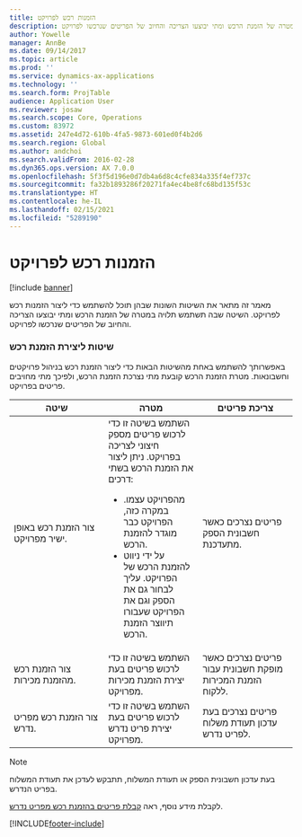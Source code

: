 ```yaml
---
title: הזמנות רכש לפרויקט
description: מאמר זה מתאר את השיטות השונות שבהן תוכל להשתמש כדי ליצור הזמנות רכש לפרויקט. השיטה שבה תשתמש תלויה במטרה של הזמנת הרכש ומתי יבוצעו הצריכה והחיוב של הפריטים שנרכשו לפרויקט.
author: Yowelle
manager: AnnBe
ms.date: 09/14/2017
ms.topic: article
ms.prod: ''
ms.service: dynamics-ax-applications
ms.technology: ''
ms.search.form: ProjTable
audience: Application User
ms.reviewer: josaw
ms.search.scope: Core, Operations
ms.custom: 83972
ms.assetid: 247e4d72-610b-4fa5-9873-601ed0f4b2d6
ms.search.region: Global
ms.author: andchoi
ms.search.validFrom: 2016-02-28
ms.dyn365.ops.version: AX 7.0.0
ms.openlocfilehash: 5f3f5d196e0d7db4a6d8c4cfe834a335f4ef737c
ms.sourcegitcommit: fa32b1893286f20271fa4ec4be8fc68bd135f53c
ms.translationtype: HT
ms.contentlocale: he-IL
ms.lasthandoff: 02/15/2021
ms.locfileid: "5289190"
---
```

# <a name="purchase-orders-for-a-project"></a>הזמנות רכש לפרויקט

[!include [banner](../includes/banner.md)]

מאמר זה מתאר את השיטות השונות שבהן תוכל להשתמש כדי ליצור הזמנות רכש לפרויקט. השיטה שבה תשתמש תלויה במטרה של הזמנת הרכש ומתי יבוצעו הצריכה והחיוב של הפריטים שנרכשו לפרויקט.

### <a name="methods-for-creating-a-purchase-order"></a>שיטות ליצירת הזמנת רכש

באפשרותך להשתמש באחת מהשיטות הבאות כדי ליצור הזמנת רכש בניהול פרויקטים וחשבונאות. מטרת הזמנת הרכש קובעת מתי נצרכת הזמנת הרכש, ולפיכך מתי מחויבים פריטים בפרויקט.

<table>
<colgroup>
<col width="33%" />
<col width="33%" />
<col width="33%" />
</colgroup>
<thead>
<tr class="header">
<th>שיטה</th>
<th>מטרה</th>
<th>צריכת פריטים</th>
</tr>
</thead>
<tbody>
<tr class="odd">
<td>צור הזמנת רכש באופן ישיר מפרויקט.</td>
<td>השתמש בשיטה זו כדי לרכוש פריטים מספק חיצוני לצריכה בפרויקט. ניתן ליצור את הזמנת הרכש בשתי דרכים:
<ul>
<li>מהפרויקט עצמו. במקרה כזה, הפרויקט כבר מוגדר להזמנת הרכש.</li>
<li>על ידי ניווט להזמנת הרכש של הפרויקט. עליך לבחור גם את הספק וגם את הפרויקט שעבורו תיווצר הזמנת הרכש.</li>
</ul></td>
<td>פריטים נצרכים כאשר חשבונית הספק מתעדכנת.</td>
</tr>
<tr class="even">
<td>צור הזמנת רכש מהזמנת מכירות.</td>
<td>השתמש בשיטה זו כדי לרכוש פריטים בעת יצירת הזמנת מכירות מפרויקט.</td>
<td>פריטים נצרכים כאשר מופקת חשבונית עבור הזמנת המכירות ללקוח.</td>
</tr>
<tr class="odd">
<td>צור הזמנת רכש מפריט נדרש.</td>
<td>השתמש בשיטה זו כדי לרכוש פריטים בעת יצירת פריט נדרש מפרויקט.</td>
<td>פריטים נצרכים בעת עדכון תעודת משלוח לפריט נדרש.</td>
</tr>
</tbody>
</table>

> [!NOTE] 
> בעת עדכון חשבונית הספק או תעודת המשלוח, תתבקש לעדכן את תעודת המשלוח בפריט הנדרש.

לקבלת מידע נוסף, ראה [קבלת פריטים בהזמנת רכש מפריט נדרש](tasks/receive-items-purchase-order-item-requirement.md).



[!INCLUDE[footer-include](../includes/footer-banner.md)]